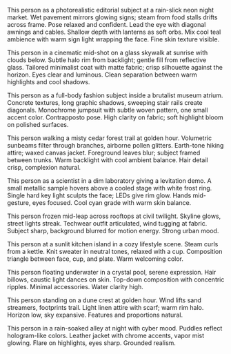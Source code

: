 This person as a photorealistic editorial subject at a rain-slick neon night market. Wet pavement mirrors glowing signs; steam from food stalls drifts across frame. Pose relaxed and confident. Lead the eye with diagonal awnings and cables. Shallow depth with lanterns as soft orbs. Mix cool teal ambience with warm sign light wrapping the face. Fine skin texture visible.

This person in a cinematic mid-shot on a glass skywalk at sunrise with clouds below. Subtle halo rim from backlight; gentle fill from reflective glass. Tailored minimalist coat with matte fabric; crisp silhouette against the horizon. Eyes clear and luminous. Clean separation between warm highlights and cool shadows.

This person as a full-body fashion subject inside a brutalist museum atrium. Concrete textures, long graphic shadows, sweeping stair rails create diagonals. Monochrome jumpsuit with subtle woven pattern, one small accent color. Contrapposto pose. High clarity on fabric; soft highlight bloom on polished surfaces.

This person walking a misty cedar forest trail at golden hour. Volumetric sunbeams filter through branches, airborne pollen glitters. Earth-tone hiking attire; waxed canvas jacket. Foreground leaves blur; subject framed between trunks. Warm backlight with cool ambient balance. Hair detail crisp, complexion natural.

This person as a scientist in a dim laboratory giving a levitation demo. A small metallic sample hovers above a cooled stage with white frost ring. Single hard key light sculpts the face; LEDs give rim glow. Hands mid-gesture, eyes focused. Cool cyan grade with warm skin balance.

This person frozen mid-leap across rooftops at civil twilight. Skyline glows, street lights streak. Techwear outfit articulated, wind tugging at fabric. Subject sharp, background blurred for motion energy. Strong urban mood.

This person at a sunlit kitchen island in a cozy lifestyle scene. Steam curls from a kettle. Knit sweater in neutral tones, relaxed with a cup. Composition triangle between face, cup, and plate. Warm welcoming color.

This person floating underwater in a crystal pool, serene expression. Hair billows, caustic light dances on skin. Top-down composition with concentric ripples. Minimal accessories. Water clarity high.

This person standing on a dune crest at golden hour. Wind lifts sand streamers, footprints trail. Light linen attire with scarf; warm rim halo. Horizon low, sky expansive. Features and proportions natural.

This person in a rain-soaked alley at night with cyber mood. Puddles reflect hologram-like colors. Leather jacket with chrome accents, vapor mist glowing. Flare on highlights, eyes sharp. Grounded realism.
